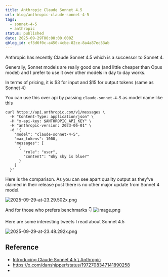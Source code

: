 ```yaml
---
title: Anthropic Claude Sonnet 4.5
url: blog/anthropic-claude-sonnet-4-5
tags:
  - sonnet-4-5
  - anthropic
status: published
date: 2025-09-29T00:00:00.000Z
qblog_id: cf3d6f0c-a450-4cbe-82ce-8a4a87ec53ab
---
```


Anthropic has recently Claude Sonnet 4.5 which is a successor to Sonnet 4.

Generally, Sonnet models are really good one (and little cheaper than Opus model) and I prefer to use it over other models in day to day works.

In terms of pricing, it is $3 for input and $15 for output tokens (same as Sonnet 4)

You can use this over api by passing `claude-sonnet-4-5` as model name like this

```shell
curl https://api.anthropic.com/v1/messages \
  -H "Content-Type: application/json" \
  -H "x-api-key: $ANTHROPIC_API_KEY" \
  -H "anthropic-version: 2023-06-01" \
  -d '{
    "model": "claude-sonnet-4-5",
    "max_tokens": 1000,
    "messages": [
      {
        "role": "user", 
        "content": "Why sky is blue?"
      }
    ]
  }'
  ```

Here is the comparison. As you can see apart quality output as they've claimed in their release post there is no other major update from Sonnet 4 model.

![2025-09-29-at-23.29.502x.png](https://images.nesin.io/f_auto,q_auto/qblog/AIEngineerGuide/2025-09/sngva6dgg5y5xeejahn4)

And for those who prefers benchmarks 👇 
![image.png](https://images.nesin.io/f_auto,q_auto/qblog/AIEngineerGuide/2025-09/biouhskau8diod0aiojc)

Here are some interesting tweets I read about Sonnet 4.5

![2025-09-29-at-23.48.292x.png](https://images.nesin.io/f_auto,q_auto/qblog/AIEngineerGuide/2025-09/w1ypgqppgclj2gsrbz4z)

## Reference
- [Introducing Claude Sonnet 4.5 \ Anthropic](https://www.anthropic.com/news/claude-sonnet-4-5)
- https://x.com/danshipper/status/1972708347141890258
-